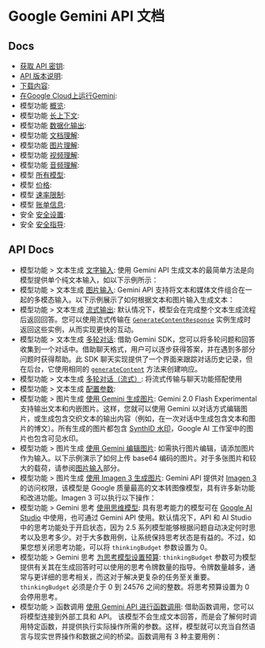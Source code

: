 # Google Gemini API 文档

## Docs
- [获取 API 密钥](https://gemini-api.apifox.cn/doc-3462186.md): 
- [API 版本说明](https://gemini-api.apifox.cn/doc-3462196.md): 
- [下载内容](https://gemini-api.apifox.cn/doc-3462286.md): 
- [在Google Cloud上运行Gemini](https://gemini-api.apifox.cn/doc-3462291.md): 
- 模型功能 [概览](https://gemini-api.apifox.cn/doc-3462109.md): 
- 模型功能 [长上下文](https://gemini-api.apifox.cn/doc-6516111.md): 
- 模型功能 [数据化输出](https://gemini-api.apifox.cn/doc-6516133.md): 
- 模型功能 [文档理解](https://gemini-api.apifox.cn/doc-6516295.md): 
- 模型功能 [图片理解](https://gemini-api.apifox.cn/doc-6516313.md): 
- 模型功能 [视频理解](https://gemini-api.apifox.cn/doc-6516321.md): 
- 模型功能 [音频理解](https://gemini-api.apifox.cn/doc-6516334.md): 
- 模型 [所有模型](https://gemini-api.apifox.cn/doc-6515339.md): 
- 模型 [价格](https://gemini-api.apifox.cn/doc-3462199.md): 
- 模型 [速率限制](https://gemini-api.apifox.cn/doc-3462234.md): 
- 模型 [账单信息](https://gemini-api.apifox.cn/doc-3462238.md): 
- 安全 [安全设置](https://gemini-api.apifox.cn/doc-3462245.md): 
- 安全 [安全指导](https://gemini-api.apifox.cn/doc-3462273.md): 

## API Docs
- 模型功能 > 文本生成 [文字输入](https://gemini-api.apifox.cn/api-288013537.md): 使用 Gemini API 生成文本的最简单方法是向模型提供单个纯文本输入，如以下示例所示：
- 模型功能 > 文本生成 [图片输入](https://gemini-api.apifox.cn/api-288016695.md): Gemini API 支持将文本和媒体文件组合在一起的多模态输入。以下示例展示了如何根据文本和图片输入生成文本：
- 模型功能 > 文本生成 [流式输出](https://gemini-api.apifox.cn/api-288019119.md): 默认情况下，模型会在完成整个文本生成流程后返回回答。您可以使用流式传输在 [`GenerateContentResponse`](https://ai.google.dev/api/generate-content?hl=zh-cn#v1beta.GenerateContentResponse) 实例生成时返回这些实例，从而实现更快的互动。
- 模型功能 > 文本生成 [多轮对话](https://gemini-api.apifox.cn/api-288028988.md): 借助 Gemini SDK，您可以将多轮问题和回答收集到一个对话中。借助聊天格式，用户可以逐步获得答案，并在遇到多部分问题时获得帮助。此 SDK 聊天实现提供了一个界面来跟踪对话历史记录，但在后台，它使用相同的 [`generateContent`](https://ai.google.dev/api/generate-content?hl=zh-cn#method:-models.generatecontent) 方法来创建响应。
- 模型功能 > 文本生成 [多轮对话（流式）](https://gemini-api.apifox.cn/api-288032325.md): 将流式传输与聊天功能搭配使用
- 模型功能 > 文本生成 [配置参数](https://gemini-api.apifox.cn/api-288035232.md): 
- 模型功能 > 图片生成 [使用 Gemini 生成图片](https://gemini-api.apifox.cn/api-288037713.md): Gemini 2.0 Flash Experimental 支持输出文本和内嵌图片。这样，您就可以使用 Gemini 以对话方式编辑图片，或生成包含交织文本的输出内容（例如，在一次对话中生成包含文本和图片的博文）。所有生成的图片都包含 [SynthID 水印](https://ai.google.dev/responsible/docs/safeguards/synthid?hl=zh-cn)，Google AI 工作室中的图片也包含可见水印。
- 模型功能 > 图片生成 [使用 Gemini 编辑图片](https://gemini-api.apifox.cn/api-288039369.md): 如需执行图片编辑，请添加图片作为输入。以下示例演示了如何上传 base64 编码的图片。对于多张图片和较大的载荷，请参阅[图片输入](https://ai.google.dev/gemini-api/docs/vision?hl=zh-cn#image-input)部分。
- 模型功能 > 图片生成 [使用 Imagen 3 生成图片](https://gemini-api.apifox.cn/api-288041439.md): Gemini API 提供对 [Imagen 3](https://deepmind.google/technologies/imagen-3/?hl=zh-cn) 的访问权限，该模型是 Google 质量最高的文本转图像模型，具有许多新功能和改进功能。Imagen 3 可以执行以下操作：
- 模型功能 > Gemini 思考 [使用思维模型](https://gemini-api.apifox.cn/api-288052516.md): 具有思考能力的模型可在 [Google AI Studio](https://aistudio.google.com/prompts/new_chat?model=gemini-2.5-flash-preview-04-17&hl=zh-cn) 中使用，也可通过 Gemini API 使用。默认情况下，API 和 AI Studio 中的思考功能处于开启状态，因为 2.5 系列模型能够根据问题自动决定何时思考以及思考多少。对于大多数用例，让系统保持思考状态是有益的。不过，如果您想关闭思考功能，可以将 `thinkingBudget` 参数设置为 0。
- 模型功能 > Gemini 思考 [为思考模型设置预算](https://gemini-api.apifox.cn/api-288054494.md): `thinkingBudget` 参数可为模型提供有关其在生成回答时可以使用的思考令牌数量的指导。令牌数量越多，通常与更详细的思考相关，而这对于解决更复杂的任务至关重要。`thinkingBudget` 必须是介于 0 到 24576 之间的整数。将思考预算设置为 0 会停用思考。
- 模型功能 > 函数调用 [使用 Gemini API 进行函数调用](https://gemini-api.apifox.cn/api-288061764.md): 借助函数调用，您可以将模型连接到外部工具和 API。 该模型不会生成文本回答，而是会了解何时调用特定函数，并提供执行实际操作所需的参数。这样，模型就可以充当自然语言与现实世界操作和数据之间的桥梁。函数调用有 3 种主要用例：